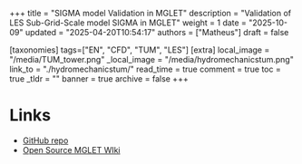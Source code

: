 +++
title = "SIGMA model Validation in MGLET"
description = "Validation of LES Sub-Grid-Scale model SIGMA in MGLET"
weight = 1
date = "2025-10-09"
updated = "2025-04-20T10:54:17"
authors = ["Matheus"]
draft = false

[taxonomies]
tags=["EN", "CFD", "TUM", "LES"]
[extra]
local_image = "/media/TUM_tower.png"
_local_image = "/media/hydromechanicstum.png"
link_to = "./hydromechanicstum/"
read_time = true
comment = true
toc = true
_tldr = ""
banner = true
archive = false
+++
# Links
- [GitHub repo](https://github.com/tum-hydromechanics/tum-mglet-base)
- [Open Source MGLET WIki](https://collab.dvb.bayern/spaces/TUMopensourcemgletwiki/pages/448366188/Open-source+MGLET+Wiki+Startseite) 

